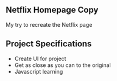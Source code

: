 ## Netflix Homepage Copy

My try to recreate the Netflix page

## Project Specifications

- Create UI for project
- Get as close as you can to the original
- Javascript learning
